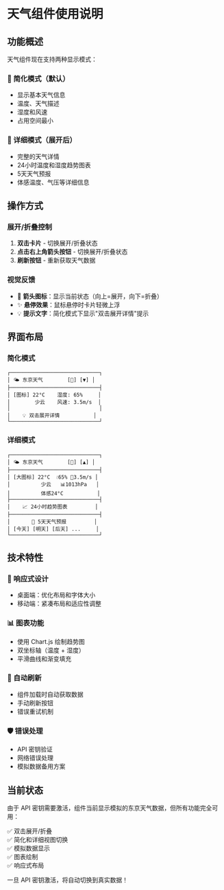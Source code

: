 # 天气组件使用说明

## 功能概述

天气组件现在支持两种显示模式：

### 🔸 简化模式（默认）
- 显示基本天气信息
- 温度、天气描述
- 湿度和风速
- 占用空间最小

### 🔹 详细模式（展开后）
- 完整的天气详情
- 24小时温度和湿度趋势图表
- 5天天气预报
- 体感温度、气压等详细信息

## 操作方式

### 展开/折叠控制
1. **双击卡片** - 切换展开/折叠状态
2. **点击右上角箭头按钮** - 切换展开/折叠状态
3. **刷新按钮** - 重新获取天气数据

### 视觉反馈
- 🔄 **箭头图标**：显示当前状态（向上=展开，向下=折叠）
- ✨ **悬停效果**：鼠标悬停时卡片轻微上浮
- 💡 **提示文字**：简化模式下显示"双击展开详情"提示

## 界面布局

### 简化模式
```
┌─────────────────────────────┐
│ 🌤️ 东京天气        [🔄] [▼] │
├─────────────────────────────┤
│ [图标] 22°C    湿度: 65%     │
│        少云    风速: 3.5m/s  │
│                             │
│    💡 双击展开详情           │
└─────────────────────────────┘
```

### 详细模式
```
┌─────────────────────────────┐
│ 🌤️ 东京天气        [🔄] [▲] │
├─────────────────────────────┤
│ [大图标] 22°C  💧65% 💨3.5m/s │
│          少云   📊1013hPa   │
│          体感24°C           │
├─────────────────────────────┤
│    📈 24小时趋势图表         │
├─────────────────────────────┤
│       📅 5天天气预报         │
│ [今天] [明天] [后天] ...     │
└─────────────────────────────┘
```

## 技术特性

### 🎯 响应式设计
- 桌面端：优化布局和字体大小
- 移动端：紧凑布局和适应性调整

### 📊 图表功能
- 使用 Chart.js 绘制趋势图
- 双坐标轴（温度 + 湿度）
- 平滑曲线和渐变填充

### 🔄 自动刷新
- 组件加载时自动获取数据
- 手动刷新按钮
- 错误重试机制

### 🛡️ 错误处理
- API 密钥验证
- 网络错误处理
- 模拟数据备用方案

## 当前状态

由于 API 密钥需要激活，组件当前显示模拟的东京天气数据，但所有功能完全可用：

✅ 双击展开/折叠  
✅ 简化和详细视图切换  
✅ 模拟数据显示  
✅ 图表绘制  
✅ 响应式布局  

一旦 API 密钥激活，将自动切换到真实数据！
